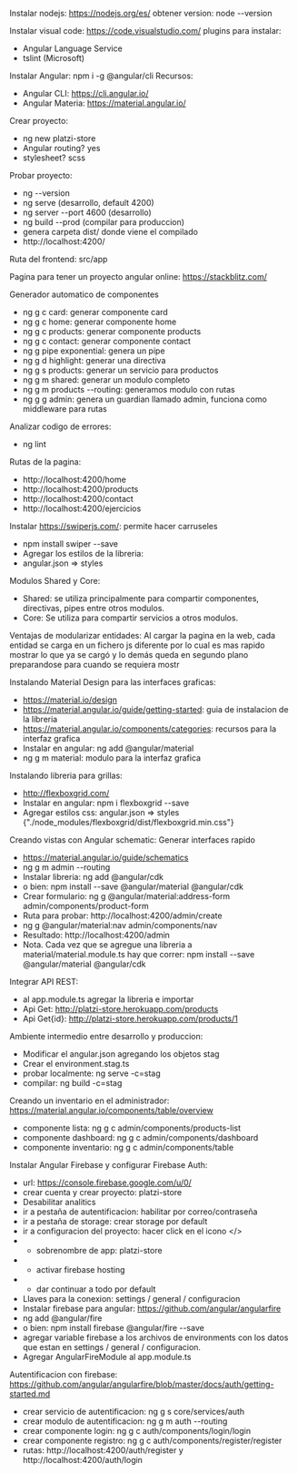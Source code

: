 Instalar nodejs: https://nodejs.org/es/
obtener version: node --version

Instalar visual code: https://code.visualstudio.com/
plugins para instalar:
- Angular Language Service
- tslint (Microsoft)
	
Instalar Angular: npm i -g @angular/cli
Recursos:
- Angular CLI: https://cli.angular.io/
- Angular Materia: https://material.angular.io/

Crear proyecto: 
- ng new platzi-store
- Angular routing? yes
- stylesheet? scss
	
Probar proyecto:
- ng --version
- ng serve (desarrollo, default 4200)
- ng server --port 4600 (desarrollo)
- ng build --prod (compilar para produccion)
- genera carpeta dist/ donde viene el compilado
- http://localhost:4200/
	
Ruta del frontend: src/app

Pagina para tener un proyecto angular online:
	https://stackblitz.com/	

Generador automatico de componentes
- ng g c card: generar componente card
- ng g c home: generar componente home
- ng g c products: generar componente products
- ng g c contact: generar componente contact
- ng g pipe exponential: genera un pipe
- ng g d highlight: generar una directiva
- ng g s products: generar un servicio para productos
- ng g m shared: generar un modulo completo
- ng g m products --routing: generamos modulo con rutas
- ng g g admin: genera un guardian llamado admin, funciona como middleware para rutas

Analizar codigo de errores:
- ng lint

Rutas de la pagina: 
- http://localhost:4200/home
- http://localhost:4200/products
- http://localhost:4200/contact
- http://localhost:4200/ejercicios

Instalar https://swiperjs.com/: permite hacer carruseles
- npm install swiper --save
- Agregar los estilos de la libreria:
- angular.json => styles

Modulos Shared y Core:
- Shared: se utiliza principalmente para compartir componentes, directivas, pipes entre otros modulos.
- Core: Se utiliza para compartir servicios a otros modulos.

Ventajas de modularizar entidades:
Al cargar la pagina en la web, cada entidad se carga en un fichero js diferente por lo cual es mas rapido mostrar lo que ya se cargó y lo demás queda en segundo plano preparandose para cuando se requiera mostr


Instalando Material Design para las interfaces graficas:
- https://material.io/design
- https://material.angular.io/guide/getting-started: guia de instalacion de la libreria
- https://material.angular.io/components/categories: recursos para la interfaz grafica
- Instalar en angular: ng add @angular/material
- ng g m material: modulo para la interfaz grafica

Instalando libreria para grillas:
- http://flexboxgrid.com/
- Instalar en angular: npm i flexboxgrid --save
- Agregar estilos css: angular.json => styles {"./node_modules/flexboxgrid/dist/flexboxgrid.min.css"}

Creando vistas con Angular schematic: Generar interfaces rapido
- https://material.angular.io/guide/schematics
- ng g m admin --routing
- Instalar libreria: ng add @angular/cdk
- o bien: npm install --save @angular/material @angular/cdk
- Crear formulario: ng g @angular/material:address-form admin/components/product-form
- Ruta para probar: http://localhost:4200/admin/create
- ng g @angular/material:nav admin/components/nav
- Resultado: http://localhost:4200/admin
- Nota. Cada vez que se agregue una libreria a material/material.module.ts hay que correr: npm install --save @angular/material @angular/cdk

Integrar API REST:
- al app.module.ts agregar la libreria e importar
- Api Get: http://platzi-store.herokuapp.com/products
- Api Get{id}: http://platzi-store.herokuapp.com/products/1	

Ambiente intermedio entre desarrollo y produccion:
- Modificar el angular.json agregando los objetos stag
- Crear el environment.stag.ts
- probar localmente: ng serve -c=stag
- compilar: ng build -c=stag

Creando un inventario en el administrador: https://material.angular.io/components/table/overview
- componente lista: ng g c admin/components/products-list
- componente dashboard: ng g c admin/components/dashboard
- componente inventario: ng g c admin/components/table

Instalar Angular Firebase y configurar Firebase Auth:
- url: https://console.firebase.google.com/u/0/
- crear cuenta y crear proyecto: platzi-store
- Desabilitar analitics
- ir a pestaña de autentificacion: habilitar por correo/contraseña
- ir a pestaña de storage: crear storage por default
- ir a configuracion del proyecto: hacer click en el icono </>
- - sobrenombre de app: platzi-store
- - activar firebase hosting
- - dar continuar a todo por default
- Llaves para la conexion: settings / general / configuracion
- Instalar firebase para angular: https://github.com/angular/angularfire
- ng add @angular/fire
- o bien: npm install firebase @angular/fire --save
- agregar variable firebase a los archivos de environments con los datos que estan en settings / general / configuracion.
- Agregar AngularFireModule al app.module.ts

Autentificacion con firebase: https://github.com/angular/angularfire/blob/master/docs/auth/getting-started.md
- crear servicio de autentificacion: ng g s core/services/auth
- crear modulo de autentificacion: ng g m auth --routing
- crear componente login: ng g c auth/components/login/login
- crear componente registro: ng g c auth/components/register/register
- rutas: http://localhost:4200/auth/register y http://localhost:4200/auth/login
 